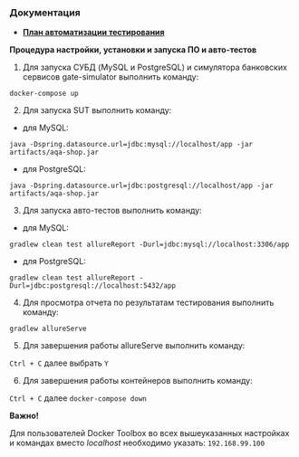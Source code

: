 ### Документация

- **[План автоматизации тестирования](https://github.com/IvanVorobev/DIPLOMA/blob/master/documentation/Plan.md)**



**Процедура настройки, установки и запуска ПО и авто-тестов**

1. Для запуска СУБД (MySQL и PostgreSQL) и симулятора банковских сервисов gate-simulator выполнить команду:

`docker-compose up`

2. Для запуска SUT выполнить команду:

- для MySQL: 

`java -Dspring.datasource.url=jdbc:mysql://localhost/app -jar artifacts/aqa-shop.jar`

- для PostgreSQL:

`java -Dspring.datasource.url=jdbc:postgresql://localhost/app -jar artifacts/aqa-shop.jar`

3. Для запуска авто-тестов выполнить команду:

- для MySQL: 

`gradlew clean test allureReport -Durl=jdbc:mysql://localhost:3306/app`

- для PostgreSQL:

`gradlew clean test allureReport -Durl=jdbc:postgresql://localhost:5432/app`


4. Для просмотра отчета по результатам тестирования выполнить команду:

`gradlew allureServe`

5. Для завершения работы allureServe выполнить команду:

`Ctrl + С` далее выбрать `Y`

6. Для завершения работы контейнеров выполнить команду:

`Ctrl + С` далее `docker-compose down`


**Важно!**

Для пользователей Docker Toolbox во всех вышеуказанных настройках и командах вместо _localhost_ необходимо указать:
`192.168.99.100`